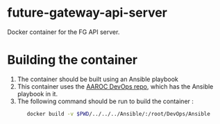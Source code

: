 
# future-gateway-api-server

Docker container for the FG API server.

# Building the container

  1. The container should be built using an Ansible playbook
  1. This container uses the [AAROC DevOps repo](https://github.com/AAROC/DevOps), which has the Ansible playbook in it.
  1. The following command should be run to build the container :
        ```bash
           docker build -v $PWD/../../../Ansible/:/root/DevOps/Ansible
        ```
